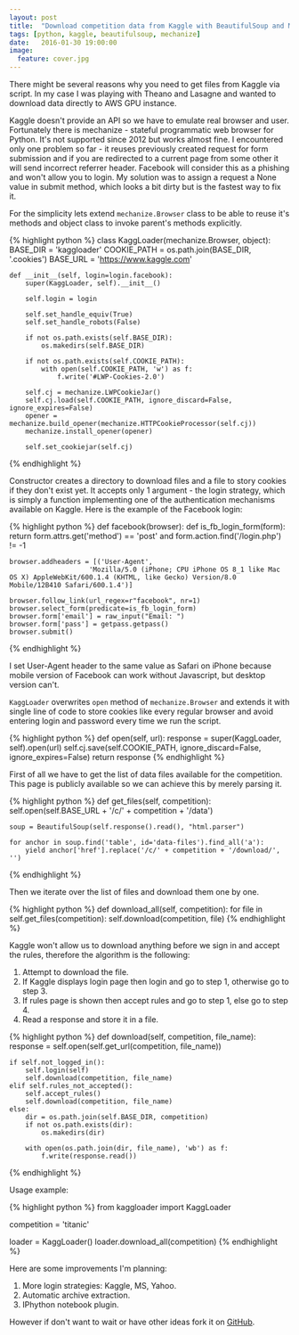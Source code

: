 ```yaml
---
layout: post
title:  "Download competition data from Kaggle with BeautifulSoup and Mechanize"
tags: [python, kaggle, beautifulsoup, mechanize]
date:   2016-01-30 19:00:00
image:
  feature: cover.jpg
---
```


There might be several reasons why you need to get files from Kaggle via script. In my case I was playing with Theano and Lasagne and wanted to download data directly to AWS GPU instance.

Kaggle doesn't provide an API so we have to emulate real browser and user. Fortunately there is mechanize - stateful programmatic web browser for Python. It's not supported since 2012 but works almost fine. I encountered only one problem so far - it reuses previously created request for form submission and if you are redirected to a current page from some other it will send incorrect referrer header. Facebook will consider this as a phishing and won't allow you to login. My solution was to assign a request a None value in submit method, which looks a bit dirty but is the fastest way to fix it.

For the simplicity lets extend `mechanize.Browser` class to be able to reuse it's methods and object class to invoke parent's methods explicitly.

{% highlight python %}
class KaggLoader(mechanize.Browser, object):
    BASE_DIR = 'kaggloader'
    COOKIE_PATH = os.path.join(BASE_DIR, '.cookies')
    BASE_URL = 'https://www.kaggle.com'

    def __init__(self, login=login.facebook):
        super(KaggLoader, self).__init__()

        self.login = login

        self.set_handle_equiv(True)
        self.set_handle_robots(False)

        if not os.path.exists(self.BASE_DIR):
            os.makedirs(self.BASE_DIR)

        if not os.path.exists(self.COOKIE_PATH):
            with open(self.COOKIE_PATH, 'w') as f:
                f.write('#LWP-Cookies-2.0')

        self.cj = mechanize.LWPCookieJar()
        self.cj.load(self.COOKIE_PATH, ignore_discard=False, ignore_expires=False)
        opener = mechanize.build_opener(mechanize.HTTPCookieProcessor(self.cj))
        mechanize.install_opener(opener)

        self.set_cookiejar(self.cj)
{% endhighlight %}

Constructor creates a directory to download files and a file to story cookies if they don't exist yet. It accepts only 1 argument - the login strategy, which is simply a function implementing one of the authentication mechanisms available on Kaggle. Here is the example of the Facebook login:

{% highlight python %}
def facebook(browser):
    def is_fb_login_form(form):
        return form.attrs.get('method') == 'post' and form.action.find('/login.php') != -1

    browser.addheaders = [('User-Agent',
                        'Mozilla/5.0 (iPhone; CPU iPhone OS 8_1 like Mac OS X) AppleWebKit/600.1.4 (KHTML, like Gecko) Version/8.0 Mobile/12B410 Safari/600.1.4')]

    browser.follow_link(url_regex=r"facebook", nr=1)
    browser.select_form(predicate=is_fb_login_form)
    browser.form['email'] = raw_input("Email: ")
    browser.form['pass'] = getpass.getpass()
    browser.submit()
{% endhighlight %}

I set User-Agent header to the same value as Safari on iPhone because mobile version of Facebook can work without Javascript, but desktop version can't.

`KaggLoader` overwrites `open` method of `mechanize.Browser` and extends it with single line of code to store cookies like every regular browser and avoid entering login and password every time we run the script.

{% highlight python %}
def open(self, url):
    response = super(KaggLoader, self).open(url)
    self.cj.save(self.COOKIE_PATH, ignore_discard=False, ignore_expires=False)
    return response
{% endhighlight %}

First of all we have to get the list of data files available for the competition. This page is publicly available so we can achieve this by merely parsing it.

{% highlight python %}
def get_files(self, competition):
    self.open(self.BASE_URL + '/c/' + competition + '/data')

    soup = BeautifulSoup(self.response().read(), "html.parser")

    for anchor in soup.find('table', id='data-files').find_all('a'):
        yield anchor['href'].replace('/c/' + competition + '/download/', '')
{% endhighlight %}

Then we iterate over the list of files and download them one by one.

{% highlight python %}
def download_all(self, competition):
    for file in self.get_files(competition):
        self.download(competition, file)
{% endhighlight %}

Kaggle won't allow us to download anything before we sign in and accept the rules, therefore the algorithm is the following:

1. Attempt to download the file.
2. If Kaggle displays login page then login and go to step 1, otherwise go to step 3.
3. If rules page is shown then accept rules and go to step 1, else go to step 4.
4. Read a response and store it in a file.

{% highlight python %}
def download(self, competition, file_name):
    response = self.open(self.get_url(competition, file_name))

    if self.not_logged_in():
        self.login(self)
        self.download(competition, file_name)
    elif self.rules_not_accepted():
        self.accept_rules()
        self.download(competition, file_name)
    else:
        dir = os.path.join(self.BASE_DIR, competition)
        if not os.path.exists(dir):
            os.makedirs(dir)

        with open(os.path.join(dir, file_name), 'wb') as f:
            f.write(response.read())
{% endhighlight %}

Usage example:

{% highlight python %}
from kaggloader import KaggLoader

competition = 'titanic'

loader = KaggLoader()
loader.download_all(competition)
{% endhighlight %}

Here are some improvements I'm planning:

1. More login strategies: Kaggle, MS, Yahoo.
2. Automatic archive extraction.
3. IPhython notebook plugin.

However if don't want to wait or have other ideas fork it on [GitHub](https://github.com/Sundrique/kaggloader). 